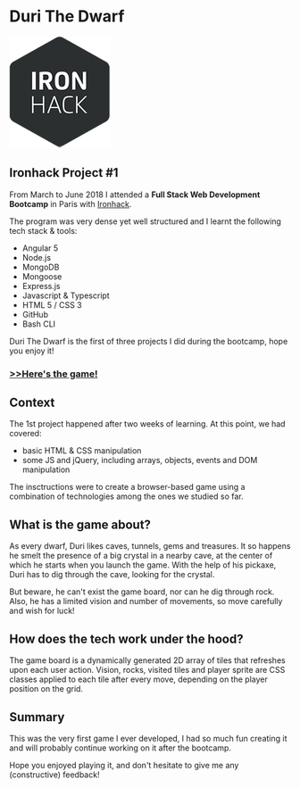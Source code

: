 # Duri The Dwarf

![Ironhack logo](./images/ironhack-logo.png)
## Ironhack Project #1
From March to June 2018 I attended a **Full Stack Web Development Bootcamp** in Paris with [Ironhack](http://www.ironhack.com/en).

The program was very dense yet well structured and I learnt the following tech stack & tools:
- Angular 5
- Node.js
- MongoDB
- Mongoose
- Express.js
- Javascript & Typescript
- HTML 5 / CSS 3
- GitHub
- Bash CLI

Duri The Dwarf is the first of three projects I did during the bootcamp, hope you enjoy it!

### [>>Here's the game!](https://lucasm-git.github.io/duri-the-dwarf/)


## Context
The 1st project happened after two weeks of learning. At this point, we had covered:
- basic HTML & CSS manipulation
- some JS and jQuery, including arrays, objects, events and DOM manipulation

The insctructions were to create a browser-based game using a combination of technologies among the ones we studied so far.

## What is the game about?
As every dwarf, Duri likes caves, tunnels, gems and treasures. It so happens he smelt the presence of a big crystal in a nearby cave, at the center of which he starts when you launch the game. With the help of his pickaxe, Duri has to dig through the cave, looking for the crystal.

But beware, he can't exist the game board, nor can he dig through rock. Also, he has a limited vision and number of movements, so move carefully and wish for luck!

## How does the tech work under the hood?
The game board is a dynamically generated 2D array of tiles that refreshes upon each user action. Vision, rocks, visited tiles and player sprite are CSS classes applied to each tile after every move, depending on the player position on the grid.

## Summary
This was the very first game I ever developed, I had so much fun creating it and will probably continue working on it after the bootcamp.

Hope you enjoyed playing it, and don't hesitate to give me any (constructive) feedback!
